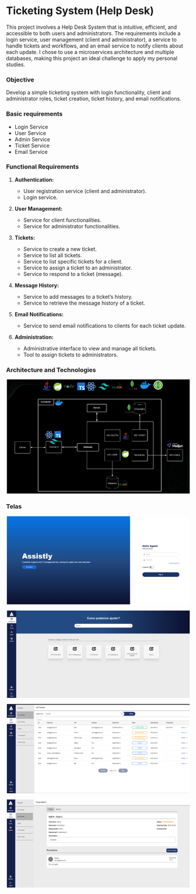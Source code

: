 # Ticketing System (Help Desk)  

This project involves a Help Desk System that is intuitive, efficient, and accessible to both users and administrators. The requirements include a login service, user management (client and administrator), a service to handle tickets and workflows, and an email service to notify clients about each update. I chose to use a microservices architecture and multiple databases, making this project an ideal challenge to apply my personal studies.  

### Objective  

Develop a simple ticketing system with login functionality, client and administrator roles, ticket creation, ticket history, and email notifications.  

### **Basic requirements**  

- Login Service  
- User Service  
- Admin Service  
- Ticket Service  
- Email Service  

### **Functional Requirements**  

1. **Authentication:**  
    - User registration service (client and administrator).  
    - Login service.  

2. **User Management:**  
    - Service for client functionalities.  
    - Service for administrator functionalities.  

3. **Tickets:**  
    - Service to create a new ticket.  
    - Service to list all tickets.  
    - Service to list specific tickets for a client.  
    - Service to assign a ticket to an administrator.  
    - Service to respond to a ticket (message).  

4. **Message History:**  
    - Service to add messages to a ticket’s history.  
    - Service to retrieve the message history of a ticket.  

5. **Email Notifications:**  
    - Service to send email notifications to clients for each ticket update.  

6. **Administration:**  
    - Administrative interface to view and manage all tickets.  
    - Tool to assign tickets to administrators.  

### Architecture and Technologies  

<p align="center">
  <img src="./img/1.png" width="500px"">
</p>

### Telas
<p align="center">
  <img src="./img/2.png" width="500px">
</p>
<p align="center">
  <img src="./img/3.png" width="500px">
</p>
<p align="center">
  <img src="./img/4.png" width="500px">
</p>
<p align="center">
  <img src="./img/5.png" width="500px">
</p>
